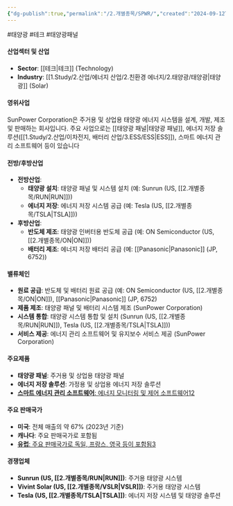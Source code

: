 ```yaml
---
{"dg-publish":true,"permalink":"/2.개별종목/SPWR/","created":"2024-09-12T11:46:44.811+09:00","updated":"2025-06-03T20:06:01.332+09:00"}
---
```


#태양광 #테크 #태양광패널

#### 산업섹터 및 산업

- **Sector**: [[테크\|테크]] (Technology)
- **Industry**: [[1.Study/2.산업/에너지 산업/2.친환경 에너지/2.태양광/태양광\|태양광]] (Solar)

#### 영위사업

SunPower Corporation은 주거용 및 상업용 태양광 에너지 시스템을 설계, 개발, 제조 및 판매하는 회사입니다. 주요 사업으로는 [[태양광 패널\|태양광 패널]], 에너지 저장 솔루션([[1.Study/2.산업/이차전지, 배터리 산업/3.ESS/ESS\|ESS]]), 스마트 에너지 관리 소프트웨어 등이 있습니다

#### 전방/후방산업

- **전방산업**:
    - **태양광 설치**: 태양광 패널 및 시스템 설치 (예: Sunrun (US, [[2.개별종목/RUN\|RUN]]))
    - **에너지 저장**: 에너지 저장 시스템 공급 (예: Tesla (US, [[2.개별종목/TSLA\|TSLA]]))
- **후방산업**:
    - **반도체 제조**: 태양광 인버터용 반도체 공급 (예: ON Semiconductor (US, [[2.개별종목/ON\|ON]]))
    - **배터리 제조**: 에너지 저장 배터리 공급 (예: [[Panasonic\|Panasonic]] (JP, 6752))

#### 밸류체인

- **원료 공급**: 반도체 및 배터리 원료 공급 (예: ON Semiconductor (US, [[2.개별종목/ON\|ON]]),  [[Panasonic\|Panasonic]] (JP, 6752)
- **제품 제조**: 태양광 패널 및 배터리 시스템 제조 (SunPower Corporation)
- **시스템 통합**: 태양광 시스템 통합 및 설치 (Sunrun (US, [[2.개별종목/RUN\|RUN]]), Tesla (US, [[2.개별종목/TSLA\|TSLA]]))
- **서비스 제공**: 에너지 관리 소프트웨어 및 유지보수 서비스 제공 (SunPower Corporation)

#### 주요제품

- **태양광 패널**: 주거용 및 상업용 태양광 패널
- **에너지 저장 솔루션**: 가정용 및 상업용 에너지 저장 솔루션
- [**스마트 에너지 관리 소프트웨어**: 에너지 모니터링 및 제어 소프트웨어](https://investors.sunpower.com/)[1](https://investors.sunpower.com/)[2](https://en.wikipedia.org/wiki/SunPower)

#### 주요 판매국가

- **미국**: 전체 매출의 약 67% (2023년 기준)
- **캐나다**: 주요 판매국가로 포함됨
- [**유럽**: 주요 판매국가로 독일, 프랑스, 영국 등이 포함됨](https://investors.sunpower.com/)[3](https://www.marketbeat.com/stocks/NASDAQ/SPWR/institutional-ownership/)

#### 경쟁업체

- **Sunrun (US, [[2.개별종목/RUN\|RUN]])**: 주거용 태양광 시스템
- **Vivint Solar (US, [[2.개별종목/VSLR\|VSLR]])**: 주거용 태양광 시스템
- **Tesla (US, [[2.개별종목/TSLA\|TSLA]])**: 에너지 저장 시스템 및 태양광 솔루션
